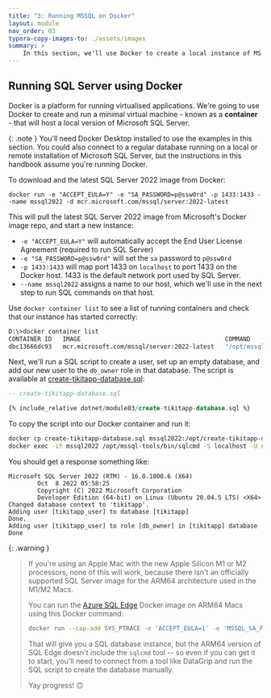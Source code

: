 ```yaml
---
title: "3: Running MSSQL on Docker"
layout: module
nav_order: 03
typora-copy-images-to: ./assets/images
summary: >
    In this section, we'll use Docker to create a local instance of MS SQL Server and create an empty database to use with our .NET application.
---
```

## Running SQL Server using Docker

Docker is a platform for running virtualised applications. We're going to use Docker to create and run a minimal virtual machine - known as a **container** - that will host a local version of Microsoft SQL Server.

{: .note }
You'll need Docker Desktop installed to use the examples in this section. You could also connect to a regular database running on a local or remote installation of Microsoft SQL Server, but the instructions in this handbook assume you're running Docker.

To download and the latest SQL Server 2022 image from Docker:

```
docker run -e "ACCEPT_EULA=Y" -e "SA_PASSWORD=p@ssw0rd" -p 1433:1433 --name mssql2022 -d mcr.microsoft.com/mssql/server:2022-latest
```

This will pull  the latest SQL Server 2022 image from Microsoft's Docker image repo, and start a new instance:

* `-e "ACCEPT_EULA=Y"` will automatically accept the End User License Agreement (required to run SQL Server)
* `-e "SA_PASSWORD=p@ssw0rd"` will set the `sa` password to `p@ssw0rd`
* `-p 1433:1433` will map port 1433 on `localhost` to port 1433 on the Docker host. 1433 is the default network port used by SQL Server.
* `--name mssql2022` assigns a name to our host, which we'll use in the next step to run SQL commands on that host.

Use `docker container list` to see a list of running containers and check that our instance has started correctly:

```bash
D:\>docker container list
CONTAINER ID   IMAGE                                        COMMAND                  CREATED         STATUS         PORTS                    NAMES
dbc13666dc93   mcr.microsoft.com/mssql/server:2022-latest   "/opt/mssql/bin/perm…"   5 minutes ago   Up 5 minutes   0.0.0.0:1433->1433/tcp   mssql2022
```

Next, we'll run a SQL script to create a user, set up an empty database, and add our new user to the `db_owner` role in that database. The script is available at [create-tikitapp-database.sql](dotnet/module03/create-tikitapp-database.sql):

```sql
-- create-tikitapp-database.sql

{% include_relative dotnet/module03/create-tikitapp-database.sql %}
```

To copy the script into our Docker container and run it:

```bash
docker cp create-tikitapp-database.sql mssql2022:/opt/create-tikitapp-database.sql
docker exec -it mssql2022 /opt/mssql-tools/bin/sqlcmd -S localhost -U sa -P p@ssw0rd -i /opt/create-tikitapp-database.sql
```

You should get a response something like:

```
Microsoft SQL Server 2022 (RTM) - 16.0.1000.6 (X64)
        Oct  8 2022 05:58:25
        Copyright (C) 2022 Microsoft Corporation
        Developer Edition (64-bit) on Linux (Ubuntu 20.04.5 LTS) <X64>
Changed database context to 'tikitapp'.
Adding user [tikitapp_user] to database [tikitapp]
Done.
Adding user [tikitapp_user] to role [db_owner] in [tikitapp] database
Done
```

{: .warning }

> If you're using an Apple Mac with the new Apple Silicon M1 or M2 processors, none of this will work, because there isn't an officially supported SQL Server image for the ARM64 architecture used in the M1/M2 Macs. 
>
> You can run the [Azure SQL Edge](https://hub.docker.com/_/microsoft-azure-sql-edge) Docker image on ARM64 Macs using this Docker command:
>
> ```bash
> docker run --cap-add SYS_PTRACE -e 'ACCEPT_EULA=1' -e 'MSSQL_SA_PASSWORD=p@ssw0rd' -p 1433:1433 --name azuresqledge -d mcr.microsoft.com/azure-sql-edge
> ```
>
> That will give you a SQL database instance, but the ARM64 version of SQL Edge doesn't include the `sqlcmd` tool -- so even if you can get it to start, you'll need to connect from a tool like DataGrip and run the SQL script to create the database manually.
>
> Yay progress! 🙃

